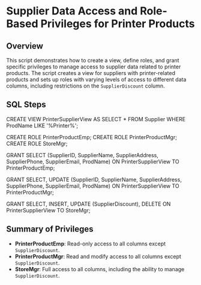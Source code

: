# Supplier Data Access and Role-Based Privileges for Printer Products

## Overview
This script demonstrates how to create a view, define roles, and grant specific privileges to manage access to supplier data related to printer products. The script creates a view for suppliers with printer-related products and sets up roles with varying levels of access to different data columns, including restrictions on the `SupplierDiscount` column.

## SQL Steps

CREATE VIEW PrinterSupplierView AS
SELECT *
FROM Supplier
WHERE ProdName LIKE '%Printer%';

CREATE ROLE PrinterProductEmp;
CREATE ROLE PrinterProductMgr;
CREATE ROLE StoreMgr;

GRANT SELECT (SupplierID, SupplierName, SupplierAddress, SupplierPhone, SupplierEmail, ProdName)
ON PrinterSupplierView
TO PrinterProductEmp;

GRANT SELECT, UPDATE (SupplierID, SupplierName, SupplierAddress, SupplierPhone, SupplierEmail, ProdName)
ON PrinterSupplierView
TO PrinterProductMgr;

GRANT SELECT, INSERT, UPDATE (SupplierDiscount), DELETE
ON PrinterSupplierView
TO StoreMgr;

## Summary of Privileges
- **PrinterProductEmp**: Read-only access to all columns except `SupplierDiscount`.
- **PrinterProductMgr**: Read and modify access to all columns except `SupplierDiscount`.
- **StoreMgr**: Full access to all columns, including the ability to manage `SupplierDiscount`.
